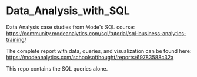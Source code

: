 # Data_Analysis_with_SQL
Data Analysis case studies from Mode's SQL course:
https://community.modeanalytics.com/sql/tutorial/sql-business-analytics-training/

The complete report with data, queries, and visualization can be found here: https://modeanalytics.com/schoolsofthought/reports/69783588c32a

This repo contains the SQL queries alone.
